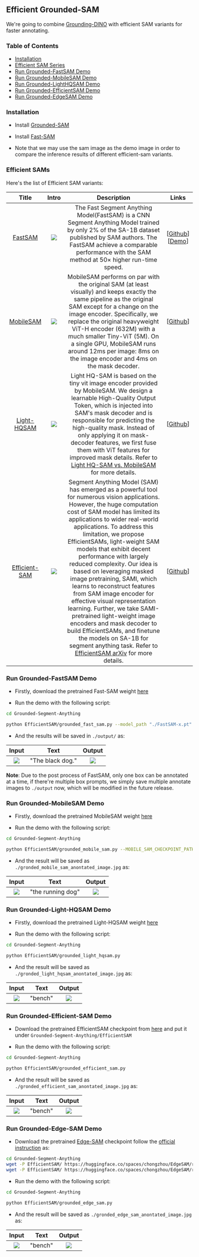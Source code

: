 ## Efficient Grounded-SAM

We're going to combine [Grounding-DINO](https://github.com/IDEA-Research/GroundingDINO) with efficient SAM variants for faster annotating.

<!-- Combining [Grounding-DINO](https://github.com/IDEA-Research/GroundingDINO) and [Fast-SAM](https://github.com/CASIA-IVA-Lab/FastSAM) for faster zero-shot detect and segment anything. -->


### Table of Contents
- [Installation](#installation)
- [Efficient SAM Series](#efficient-sams)
- [Run Grounded-FastSAM Demo](#run-grounded-fastsam-demo)
- [Run Grounded-MobileSAM Demo](#run-grounded-mobilesam-demo)
- [Run Grounded-LightHQSAM Demo](#run-grounded-light-hqsam-demo)
- [Run Grounded-EfficientSAM Demo](#run-grounded-efficient-sam-demo)
- [Run Grounded-EdgeSAM Demo]()


### Installation

- Install [Grounded-SAM](https://github.com/IDEA-Research/Grounded-Segment-Anything#installation)

- Install [Fast-SAM](https://github.com/CASIA-IVA-Lab/FastSAM#installation)

- Note that we may use the sam image as the demo image in order to compare the inference results of different efficient-sam variants.

### Efficient SAMs
Here's the list of Efficient SAM variants:

<div align="center">

| Title | Intro | Description | Links |
|:----:|:----:|:----:|:----:|
| [FastSAM](https://arxiv.org/pdf/2306.12156.pdf) | ![](https://github.com/CASIA-IVA-Lab/FastSAM/blob/main/assets/Overview.png) | The Fast Segment Anything Model(FastSAM) is a CNN Segment Anything Model trained by only 2% of the SA-1B dataset published by SAM authors. The FastSAM achieve a comparable performance with the SAM method at 50× higher run-time speed. | [[Github](https://github.com/CASIA-IVA-Lab/FastSAM)]  [[Demo](https://huggingface.co/spaces/An-619/FastSAM)] |
| [MobileSAM](https://arxiv.org/pdf/2306.14289.pdf) | ![](https://github.com/ChaoningZhang/MobileSAM/blob/master/assets/model_diagram.jpg?raw=true) | MobileSAM performs on par with the original SAM (at least visually) and keeps exactly the same pipeline as the original SAM except for a change on the image encoder. Specifically, we replace the original heavyweight ViT-H encoder (632M) with a much smaller Tiny-ViT (5M). On a single GPU, MobileSAM runs around 12ms per image: 8ms on the image encoder and 4ms on the mask decoder. | [[Github](https://github.com/ChaoningZhang/MobileSAM)] |
| [Light-HQSAM](https://arxiv.org/pdf/2306.01567.pdf) | ![](https://github.com/SysCV/sam-hq/blob/main/figs/sam-hf-framework.png?raw=true) | Light HQ-SAM is based on the tiny vit image encoder provided by MobileSAM. We design a learnable High-Quality Output Token, which is injected into SAM's mask decoder and is responsible for predicting the high-quality mask. Instead of only applying it on mask-decoder features, we first fuse them with ViT features for improved mask details. Refer to [Light HQ-SAM vs. MobileSAM](https://github.com/SysCV/sam-hq#light-hq-sam-vs-mobilesam-on-coco) for more details. | [[Github](https://github.com/SysCV/sam-hq)] |
| [Efficient-SAM](https://github.com/yformer/EfficientSAM) | ![](https://yformer.github.io/efficient-sam/EfficientSAM_files/overview.png) |Segment Anything Model (SAM) has emerged as a powerful tool for numerous vision applications. However, the huge computation cost of SAM model has limited its applications to wider real-world applications. To address this limitation, we propose EfficientSAMs, light-weight SAM models that exhibit decent performance with largely reduced complexity. Our idea is based on leveraging masked image pretraining, SAMI, which learns to reconstruct features from SAM image encoder for effective visual representation learning. Further, we take SAMI-pretrained light-weight image encoders and mask decoder to build EfficientSAMs, and finetune the models on SA-1B for segment anything task. Refer to [EfficientSAM arXiv](https://arxiv.org/pdf/2312.00863.pdf) for more details.| [[Github](https://github.com/yformer/EfficientSAM)] |

</div>


### Run Grounded-FastSAM Demo

- Firstly, download the pretrained Fast-SAM weight [here](https://github.com/CASIA-IVA-Lab/FastSAM#model-checkpoints)

- Run the demo with the following script:

```bash
cd Grounded-Segment-Anything

python EfficientSAM/grounded_fast_sam.py --model_path "./FastSAM-x.pt" --img_path "assets/demo4.jpg" --text "the black dog." --output "./output/"
```

- And the results will be saved in `./output/` as:

<div style="text-align: center">

| Input | Text | Output |
|:---:|:---:|:---:|
|![](/assets/demo4.jpg) | "The black dog." | ![](https://github.com/IDEA-Research/detrex-storage/blob/main/assets/grounded_sam/fast_sam/demo4_0_caption_the%20black%20dog.jpg?raw=true) |

</div>


**Note**: Due to the post process of FastSAM, only one box can be annotated at a time, if there're multiple box prompts, we simply save multiple annotate images to `./output` now, which will be modified in the future release.


### Run Grounded-MobileSAM Demo

- Firstly, download the pretrained MobileSAM weight [here](https://github.com/ChaoningZhang/MobileSAM/tree/master/weights)

- Run the demo with the following script:

```bash
cd Grounded-Segment-Anything

python EfficientSAM/grounded_mobile_sam.py --MOBILE_SAM_CHECKPOINT_PATH "./EfficientSAM/mobile_sam.pt" --SOURCE_IMAGE_PATH "./assets/demo2.jpg" --CAPTION "the running dog"
```

- And the result will be saved as `./gronded_mobile_sam_anontated_image.jpg` as:

<div style="text-align: center">

| Input | Text | Output |
|:---:|:---:|:---:|
|![](/assets/demo2.jpg) | "the running dog" | ![](https://github.com/IDEA-Research/detrex-storage/blob/main/assets/grounded_sam/mobile_sam/grounded_mobile_sam_annotated_image.jpg?raw=true) |

</div>


### Run Grounded-Light-HQSAM Demo

- Firstly, download the pretrained Light-HQSAM weight [here](https://github.com/SysCV/sam-hq#model-checkpoints)

- Run the demo with the following script:

```bash
cd Grounded-Segment-Anything

python EfficientSAM/grounded_light_hqsam.py
```

- And the result will be saved as `./gronded_light_hqsam_anontated_image.jpg` as:

<div style="text-align: center">

| Input | Text | Output |
|:---:|:---:|:---:|
|![](/EfficientSAM/LightHQSAM/example_light_hqsam.png) | "bench" | ![](/EfficientSAM/LightHQSAM/grounded_light_hqsam_annotated_image.jpg) |

</div>


### Run Grounded-Efficient-SAM Demo

- Download the pretrained EfficientSAM checkpoint from [here](https://github.com/yformer/EfficientSAM#model) and put it under `Grounded-Segment-Anything/EfficientSAM`

- Run the demo with the following script:

```bash
cd Grounded-Segment-Anything

python EfficientSAM/grounded_efficient_sam.py
```

- And the result will be saved as `./gronded_efficient_sam_anontated_image.jpg` as:

<div style="text-align: center">

| Input | Text | Output |
|:---:|:---:|:---:|
|![](/EfficientSAM/LightHQSAM/example_light_hqsam.png) | "bench" | ![](https://github.com/IDEA-Research/detrex-storage/blob/main/assets/grounded_sam/efficient_sam/grounded_efficient_sam_annotated_image.jpg?raw=true) |

</div>


### Run Grounded-Edge-SAM Demo

- Download the pretrained [Edge-SAM](https://github.com/chongzhou96/EdgeSAM) checkpoint follow the [official instruction](https://github.com/chongzhou96/EdgeSAM?tab=readme-ov-file#usage-) as:

```bash
cd Grounded-Segment-Anything
wget -P EfficientSAM/ https://huggingface.co/spaces/chongzhou/EdgeSAM/resolve/main/weights/edge_sam.pth
wget -P EfficientSAM/ https://huggingface.co/spaces/chongzhou/EdgeSAM/resolve/main/weights/edge_sam_3x.pth
```

- Run the demo with the following script:

```bash
cd Grounded-Segment-Anything

python EfficientSAM/grounded_edge_sam.py
```

- And the result will be saved as `./gronded_edge_sam_anontated_image.jpg` as:

<div style="text-align: center">

| Input | Text | Output |
|:---:|:---:|:---:|
|![](/EfficientSAM/LightHQSAM/example_light_hqsam.png) | "bench" | ![](https://github.com/IDEA-Research/detrex-storage/blob/main/assets/grounded_sam/edge_sam/grounded_edge_sam_annotated_image.jpg?raw=true) |

</div>

